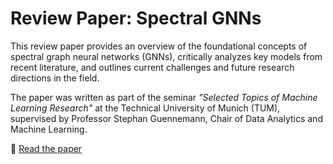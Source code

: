 # Review Paper: Spectral GNNs

This review paper provides an overview of the foundational concepts of spectral graph neural networks (GNNs), critically analyzes key models from recent literature, and outlines current challenges and future research directions in the field.

The paper was written as part of the seminar *"Selected Topics of Machine Learning Research"* at the Technical University of Munich (TUM), supervised by Professor Stephan Guennemann, Chair of Data Analytics and Machine Learning.

📄 [Read the paper](./Paper_V1.pdf)
